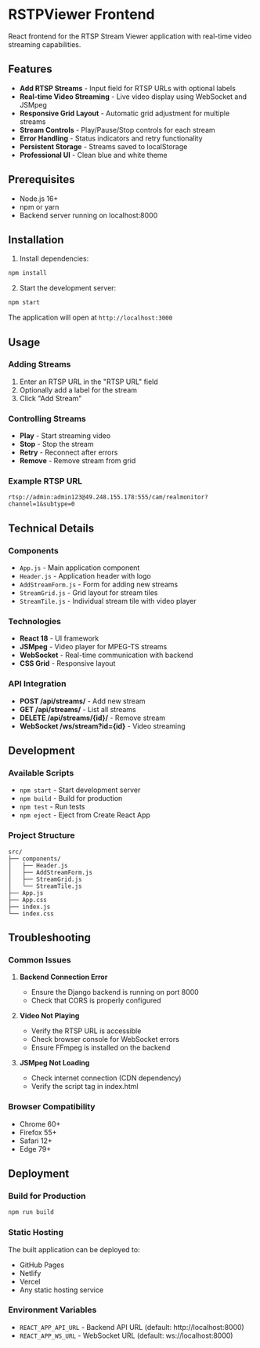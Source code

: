 # RSTPViewer Frontend

React frontend for the RTSP Stream Viewer application with real-time video streaming capabilities.

## Features

- **Add RTSP Streams** - Input field for RTSP URLs with optional labels
- **Real-time Video Streaming** - Live video display using WebSocket and JSMpeg
- **Responsive Grid Layout** - Automatic grid adjustment for multiple streams
- **Stream Controls** - Play/Pause/Stop controls for each stream
- **Error Handling** - Status indicators and retry functionality
- **Persistent Storage** - Streams saved to localStorage
- **Professional UI** - Clean blue and white theme

## Prerequisites

- Node.js 16+ 
- npm or yarn
- Backend server running on localhost:8000

## Installation

1. Install dependencies:
```bash
npm install
```

2. Start the development server:
```bash
npm start
```

The application will open at `http://localhost:3000`

## Usage

### Adding Streams
1. Enter an RTSP URL in the "RTSP URL" field
2. Optionally add a label for the stream
3. Click "Add Stream"

### Controlling Streams
- **Play** - Start streaming video
- **Stop** - Stop the stream
- **Retry** - Reconnect after errors
- **Remove** - Remove stream from grid

### Example RTSP URL
```
rtsp://admin:admin123@49.248.155.178:555/cam/realmonitor?channel=1&subtype=0
```

## Technical Details

### Components
- `App.js` - Main application component
- `Header.js` - Application header with logo
- `AddStreamForm.js` - Form for adding new streams
- `StreamGrid.js` - Grid layout for stream tiles
- `StreamTile.js` - Individual stream tile with video player

### Technologies
- **React 18** - UI framework
- **JSMpeg** - Video player for MPEG-TS streams
- **WebSocket** - Real-time communication with backend
- **CSS Grid** - Responsive layout

### API Integration
- **POST /api/streams/** - Add new stream
- **GET /api/streams/** - List all streams
- **DELETE /api/streams/{id}/** - Remove stream
- **WebSocket /ws/stream?id={id}** - Video streaming

## Development

### Available Scripts
- `npm start` - Start development server
- `npm build` - Build for production
- `npm test` - Run tests
- `npm eject` - Eject from Create React App

### Project Structure
```
src/
├── components/
│   ├── Header.js
│   ├── AddStreamForm.js
│   ├── StreamGrid.js
│   └── StreamTile.js
├── App.js
├── App.css
├── index.js
└── index.css
```

## Troubleshooting

### Common Issues

1. **Backend Connection Error**
   - Ensure the Django backend is running on port 8000
   - Check that CORS is properly configured

2. **Video Not Playing**
   - Verify the RTSP URL is accessible
   - Check browser console for WebSocket errors
   - Ensure FFmpeg is installed on the backend

3. **JSMpeg Not Loading**
   - Check internet connection (CDN dependency)
   - Verify the script tag in index.html

### Browser Compatibility
- Chrome 60+
- Firefox 55+
- Safari 12+
- Edge 79+

## Deployment

### Build for Production
```bash
npm run build
```

### Static Hosting
The built application can be deployed to:
- GitHub Pages
- Netlify
- Vercel
- Any static hosting service

### Environment Variables
- `REACT_APP_API_URL` - Backend API URL (default: http://localhost:8000)
- `REACT_APP_WS_URL` - WebSocket URL (default: ws://localhost:8000)
